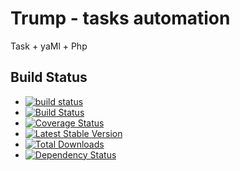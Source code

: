 # Trump -  tasks automation
Task + yaMl + Php


## Build Status

* [![build status](http://ci.flaviozantut.com/projects/2/status.png?ref=master)](http://ci.flaviozantut.com/projects/2?ref=master)
* [![Build Status](https://travis-ci.org/flaviozantut/trump.png?branch=master)](https://travis-ci.org/flaviozantut/trump)
* [![Coverage Status](https://coveralls.io/repos/flaviozantut/trump/badge.png?branch=master)](https://coveralls.io/r/flaviozantut/trump?branch=master)
* [![Latest Stable Version](https://poser.pugx.org/flaviozantut/trump/v/stable.png)](https://packagist.org/packages/flaviozantut/trump)
* [![Total Downloads](https://poser.pugx.org/flaviozantut/trump/downloads.png)](https://packagist.org/packages/flaviozantut/trump)
* [![Dependency Status](https://www.versioneye.com/user/projects/51e01403e2344c00020005ac/badge.png)](https://www.versioneye.com/user/projects/51e01403e2344c00020005ac)




